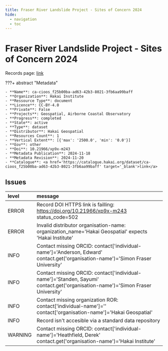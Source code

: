 ```yaml
---
title: Fraser River Landslide Project - Sites of Concern 2024
hide:
  - navigation
  - toc
---
```


# Fraser River Landslide Project - Sites of Concern 2024

Records page: <a href='https://catalogue.hakai.org/dataset/ca-cioos_f25b00ba-ad63-42b3-8021-3fb6aa99baff' target='_blank'>link</a>

???+ abstract "Metadata"

    - **Name**: ca-cioos_f25b00ba-ad63-42b3-8021-3fb6aa99baff 
    - **Organization**: Hakai Institute 
    - **Ressource Type**: document 
    - **Licence**: CC-BY-4.0 
    - **Private**: False 
    - **Projects**: Geospatial, Airborne Coastal Observatory 
    - **Progress**: completed 
    - **State**: active 
    - **Type**: dataset 
    - **Distributor**: Hakai Geospatial 
    - **Resources Count**: 1 
    - **Vertical Extent**: [{'max': '2500.0', 'min': '0.0'}] 
    - **Eov**: other 
    - **Doi**: 10.21966/xp9x-m243 
    - **Metadata Publication**: 2024-11-18 
    - **Metadata Revision**: 2024-11-20 
    - **Catalogue**: <a href='https://catalogue.hakai.org/dataset/ca-cioos_f25b00ba-ad63-42b3-8021-3fb6aa99baff' target='_blank'>link</a> 

<div id='map'></div>




## Issues
| level   | message                                                                                                                         |
|:--------|:--------------------------------------------------------------------------------------------------------------------------------|
| ERROR   | Record DOI HTTPS link is failling: https://doi.org/10.21966/xp9x-m243 status_code=502                                           |
| ERROR   | Invalid distributor organisation-name: organization_name='Hakai Geospatial' expects 'Hakai Institute'                           |
| INFO    | Contact missing ORCID: contact['individual-name']='Anderson, Edward' contact.get('organisation-name')='Simon Fraser University' |
| INFO    | Contact missing ORCID: contact['individual-name']='Standen, Sayumi' contact.get('organisation-name')='Simon Fraser University'  |
| INFO    | Contact missing organization ROR:  contact['individual-name']='' contact['organisation-name']='Hakai Geospatial'                |
| INFO    | Record isn't accesible via a standard data repository                                                                           |
| WARNING | Contact missing ORCID: contact['individual-name']='Heathfield, Derek' contact.get('organisation-name')='Hakai Institute'        |


<script>
   document.addEventListener("DOMContentLoaded", function() {
    var map = L.map('map').setView([51.505, -125.09], 5);
    L.tileLayer('https://tile.openstreetmap.org/{z}/{x}/{y}.png', {
        maxZoom: 19,
        attribution: '&copy; <a href="http://www.openstreetmap.org/copyright">OpenStreetMap</a>'
    }).addTo(map);
    var geojsonFeature = {
        "type": "Feature",
        "properties": {
            "name" : "Fraser River Landslide Project - Sites of Concern 2024"
        },
        "geometry": {'type': 'Polygon', 'coordinates': [[[-124.0, 49.0], [-119.5, 49.0], [-119.5, 54.34], [-124.0, 54.34], [-124.0, 49.0]]]}
    }
    L.geoJSON(geojsonFeature).addTo(map);
   })
</script>